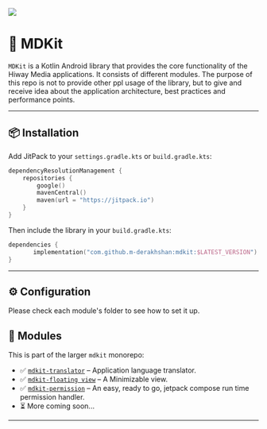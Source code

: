 [![](https://jitpack.io/v/m-derakhshan/mdkit.svg)](https://jitpack.io/#m-derakhshan/mdkit)

# 🧠 MDKit

`MDKit` is a Kotlin Android library that provides the core functionality of the Hiway Media applications. It consists of different modules. The purpose of this repo is not to provide
other ppl usage of the library, but to give and receive idea about the application architecture, best practices and performance points.



---

## 📦 Installation

Add JitPack to your `settings.gradle.kts` or `build.gradle.kts`:

```kotlin
dependencyResolutionManagement {
    repositories {
        google()
        mavenCentral()
        maven(url = "https://jitpack.io")
    }
}
````

Then include the library in your `build.gradle.kts`:

```kotlin
dependencies {
       implementation("com.github.m-derakhshan:mdkit:$LATEST_VERSION")
}
```

---


## ⚙️ Configuration
Please check each module's folder to see how to set it up.


## 📁 Modules

This is part of the larger `mdkit` monorepo:

* ✅ [`mdkit-translator`](https://github.com/m-derakhshan/mdkit/tree/main/translator) – Application language translator.
* ✅ [`mdkit-floating view`](https://github.com/m-derakhshan/mdkit/tree/main/floating_view) – A Minimizable view.
*  ✅ [`mdkit-permission`](https://github.com/m-derakhshan/mdkit/tree/main/permission) – An easy, ready to go, jetpack compose run time permission handler.
* ⏳ More coming soon...

---
